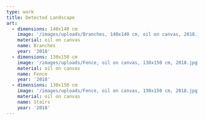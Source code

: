 ```yaml
---
type: work
title: Detected Landscape
art:
  - dimensions: 140x140 cm
    image: '/images/uploads/Branches, 140x140 cm, oil on canvas, 2018.jpg'
    material: oil on canvas
    name: Branches
    year: '2018'
  - dimensions: 130x150 cm
    image: '/images/uploads/Fence, oil on canvas, 130x150 cm, 2018.jpg'
    material: oil on canvas
    name: Fence
    year: '2018'
  - dimensions: 130x150 cm
    image: '/images/uploads/Fence, oil on canvas, 130x150 cm, 2018.jpg'
    material: oil on canvas
    name: Stairs
    year: '2018'
---
```


